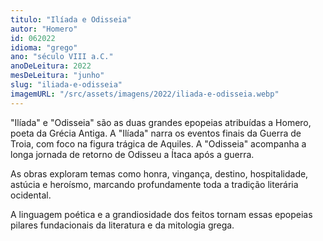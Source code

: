 ```yaml
---
titulo: "Ilíada e Odisseia"
autor: "Homero"
id: 062022
idioma: "grego"
ano: "século VIII a.C."
anoDeLeitura: 2022
mesDeLeitura: "junho"
slug: "iliada-e-odisseia"
imagemURL: "/src/assets/imagens/2022/iliada-e-odisseia.webp"
---
```


"Ilíada" e "Odisseia" são as duas grandes epopeias atribuídas a Homero, poeta da Grécia Antiga. A "Ilíada" narra os eventos finais da Guerra de Troia, com foco na figura trágica de Aquiles. A "Odisseia" acompanha a longa jornada de retorno de Odisseu a Ítaca após a guerra.

As obras exploram temas como honra, vingança, destino, hospitalidade, astúcia e heroísmo, marcando profundamente toda a tradição literária ocidental.

A linguagem poética e a grandiosidade dos feitos tornam essas epopeias pilares fundacionais da literatura e da mitologia grega.
